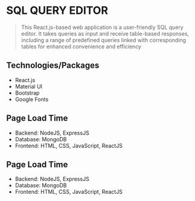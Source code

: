 # SQL QUERY EDITOR

>This React.js-based web application is a user-friendly SQL query editor. It takes queries as input and receive table-based responses, including a range of predefined queries linked with corresponding tables for enhanced convenience and efficiency

## Technologies/Packages

- React.js
- Material UI
- Bootstrap
- Google Fonts

## Page Load Time

- Backend: NodeJS, ExpressJS
- Database: MongoDB
- Frontend: HTML, CSS, JavaScript, ReactJS

## Page Load Time

- Backend: NodeJS, ExpressJS
- Database: MongoDB
- Frontend: HTML, CSS, JavaScript, ReactJS